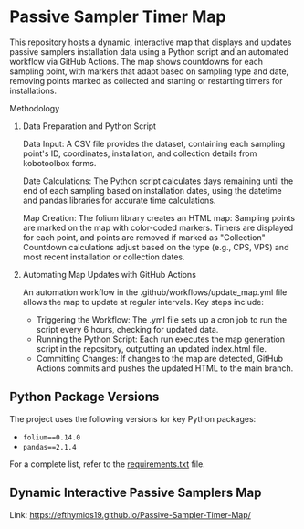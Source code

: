 # Passive Sampler Timer Map
This repository hosts a dynamic, interactive map that displays and updates passive samplers installation data using a Python script and an automated workflow via GitHub Actions. The map shows countdowns for each sampling point, with markers that adapt based on sampling type and date, removing points marked as collected and starting or restarting timers for installations.

Methodology
1. Data Preparation and Python Script

    Data Input: A CSV file provides the dataset, containing each sampling point's ID, coordinates, installation, and collection details from kobotoolbox forms.
   
    Date Calculations: The Python script calculates days remaining until the end of each sampling based on installation dates, using the datetime and pandas libraries for accurate time calculations.

    Map Creation: The folium library creates an HTML map:
        Sampling points are marked on the map with color-coded markers.
        Timers are displayed for each point, and points are removed if marked as "Collection"
        Countdown calculations adjust based on the type (e.g., CPS, VPS) and most recent installation or collection dates.

3. Automating Map Updates with GitHub Actions

   An automation workflow in the .github/workflows/update_map.yml file allows the map to update at regular intervals. Key steps include:
   - Triggering the Workflow: The .yml file sets up a cron job to run the script every 6 hours, checking for updated data.
   - Running the Python Script: Each run executes the map generation script in the repository, outputting an updated index.html file.
   - Committing Changes: If changes to the map are detected, GitHub Actions commits and pushes the updated HTML to the main branch.
    
## Python Package Versions

The project uses the following versions for key Python packages:

- `folium==0.14.0`
- `pandas==2.1.4`

For a complete list, refer to the [requirements.txt](requirements.txt) file.

## Dynamic Interactive Passive Samplers Map
Link: https://efthymios19.github.io/Passive-Sampler-Timer-Map/
